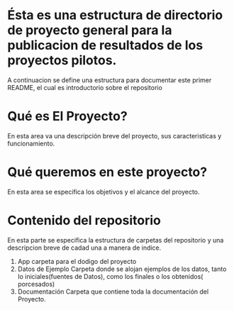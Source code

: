  # Ésta es una estructura de directorio de proyecto general para la publicacion de resultados de los proyectos pilotos.
 
 A continuacion se define una estructura para documentar este primer README, el cual es introductorio sobre el repositorio
 
# Qué es El Proyecto?

En esta area va una descripción breve del proyecto, sus caracteristicas y funcionamiento. 

# Qué queremos en este proyecto?

En esta area se especifica los objetivos y el alcance del proyecto.

# Contenido del repositorio

En esta parte se especifica la estructura de carpetas del repositorio y una descripcion breve de cadad una a manera de indice.

1. App                   carpeta para el dodigo del proyecto
2. Datos de Ejemplo      Carpeta donde se alojan ejemplos de los datos, tanto lo iniciales(fuentes de Datos), como los finales o los obtenidos( porcesados)
3. Documentación         Carpeta que contiene toda la documentación del Proyecto.






